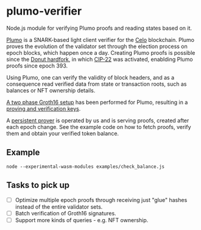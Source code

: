 # plumo-verifier
Node.js module for verifying Plumo proofs and reading states based on it.

[Plumo](https://eprint.iacr.org/2021/1361) is a SNARK-based light client verifier for the [Celo](https://celo.org/) blockchain. Plumo proves the evolution of the validator set through the election process on epoch blocks, which happen once a day. Creating Plumo proofs is possible since the [Donut hardfork](https://medium.com/celoorg/donut-hardfork-is-live-on-celo-585e2e294dcb), in which [CIP-22](https://github.com/celo-org/celo-proposals/blob/master/CIPs/cip-0022.md) was activated, enablding Plumo proofs since epoch 393.

Using Plumo, one can verify the validity of block headers, and as a consequence read verified data from state or transaction roots, such as balances or NFT ownership details.

[A two phase Groth16 setup](https://celo.org/plumo) has been performed for Plumo, resulting in a [proving and verification keys](https://plumoceremonyphase2.blob.core.windows.net/srs/prover_key).

A [persistent prover](https://github.com/celo-org/celo-bls-snark-rs/tree/kobigurk/persistent-prover/crates/persistent-prover) is operated by us and is serving proofs, created after each epoch change. See the example code on how to fetch proofs, verify them and obtain your verified token balance.

## Example

`node --experimental-wasm-modules examples/check_balance.js`

## Tasks to pick up

- [ ] Optimize multiple epoch proofs through receiving just "glue" hashes instead of the entire validator sets.
- [ ] Batch verification of Groth16 signatures.
- [ ] Support more kinds of queries - e.g. NFT ownership.

